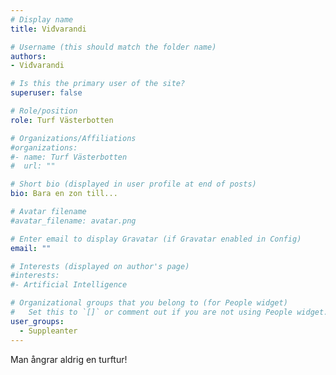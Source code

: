 ```yaml
---
# Display name
title: Viđvarandi

# Username (this should match the folder name)
authors:
- Viđvarandi

# Is this the primary user of the site?
superuser: false

# Role/position
role: Turf Västerbotten

# Organizations/Affiliations
#organizations:
#- name: Turf Västerbotten
#  url: ""

# Short bio (displayed in user profile at end of posts)
bio: Bara en zon till...

# Avatar filename 
#avatar_filename: avatar.png

# Enter email to display Gravatar (if Gravatar enabled in Config)
email: ""

# Interests (displayed on author's page)
#interests:
#- Artificial Intelligence

# Organizational groups that you belong to (for People widget)
#   Set this to `[]` or comment out if you are not using People widget.
user_groups:
  - Suppleanter
---
```


Man ångrar aldrig en turftur!

